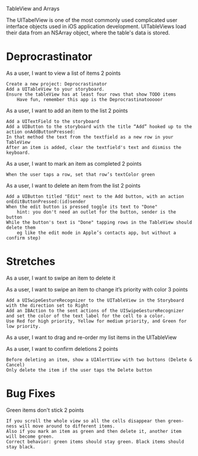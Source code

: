 TableView and Arrays

The UITabelView is one of the most commonly used complicated user interface objects used in iOS application development. UITableViews load their data from an NSArray object, where the table's data is stored.


Deprocrastinator
================


As a user, I want to view a list of items
2 points

    Create a new project: Deprocrastinator
    Add a UITableView to your storyboard.
    Ensure the tableView has at least four rows that show TODO items
        Have fun, remember this app is the Deprocrastinatooooor

 
As a user, I want to add an item to the list
2 points

    Add a UITextField to the storyboard
    Add a UIButton to the storyboard with the title “Add” hooked up to the action onAddButtonPressed:
    In that method the text from the textfield as a new row in your TableView
    After an item is added, clear the textfield's text and dismiss the keyboard.

As a user, I want to mark an item as completed
2 points

    When the user taps a row, set that row’s textColor green

As a user, I want to delete an item from the list
2 points

    Add a UIButton titled "Edit" next to the Add button, with an action onEditButtonPressed:(id)sender
    When the edit button is pressed toggle its text to "Done"
        hint: you don't need an outlet for the button, sender is the button
    While the button's text is "Done" tapping rows in the TableView should delete them
        ​eg like the edit mode in Apple’s contacts app, but without a confirm step)


Stretches
=========


As a user, I want to swipe an item to delete it


As a user, I want to swipe an item to change it’s priority with color
3 points

    Add a UISwipeGestureRecognizer to the UITableView in the Storyboard with the direction set to Right
    Add an IBAction to the sent actions of the UISwipeGestureRecognizer and set the color of the text label for the cell to a color.  
    Use Red for high priority, Yellow for medium priority, and Green for low priority.



As a user, I want to drag and re-order my list items in the UITableView



As a user, I want to confirm deletions
2 points

    Before deleting an item, show a UIAlertView with two buttons (Delete & Cancel)
    Only delete the item if the user taps the Delete button



Bug Fixes
=========


Green items don't stick
2 points

    If you scroll the whole view so all the cells disappear then green-ness will move around to different items.
    Also if you mark an item as green and then delete it, another item will become green.
    Correct behavior: green items should stay green. Black items should stay black.

